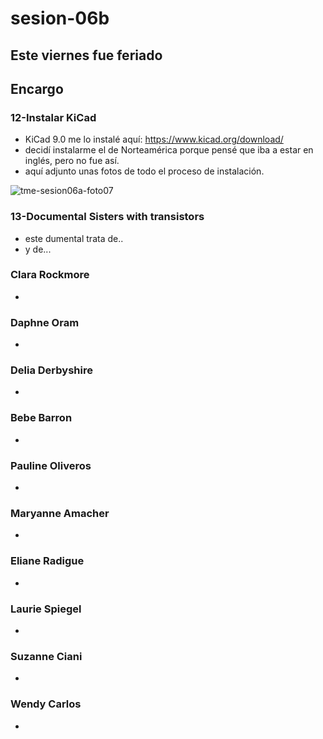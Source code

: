 # sesion-06b

## Este viernes fue feriado

## Encargo

### 12-Instalar KiCad

- KiCad 9.0 me lo instalé aquí: https://www.kicad.org/download/
- decidí instalarme el de Norteamérica porque pensé que iba a estar en inglés, pero no fue así.
- aquí adjunto unas fotos de todo el proceso de instalación.

![tme-sesion06a-foto07](https://github.com/user-attachments/assets/c2d28119-9a9f-4e70-950b-042ca5d9e95c)

### 13-Documental Sisters with transistors

- este dumental trata de..
- y de...

### Clara Rockmore

-
### Daphne Oram

-
### Delia Derbyshire

-
### Bebe Barron

-
### Pauline Oliveros

-
### Maryanne Amacher

-
### Eliane Radigue

-
### Laurie Spiegel

-
### Suzanne Ciani

-
### Wendy Carlos

-
